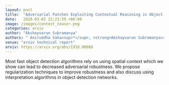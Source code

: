 ```yaml
---
layout: post
title:  "Adversarial Patches Exploiting Contextual Reasoning in Object Detection"
date:   2020-03-02 22:21:59 +00:00
image: /images/context_teaser.png
categories: arxiv
author: "Akshayvarun Subramanya"
authors: " Aniruddha Saha<sup>*</sup>, <strong>Akshayvarun Subramanya<sup>*</sup></strong>, Koninika Patil, Hamed Pirsiavash&nbsp;&nbsp;<small><sup>*</sup>equal contribution</small>"
venue: "arxiv technical report"
arxiv: https://arxiv.org/abs/1910.00068
---
```


Most fast object detection algorithms rely on using spatial context which we show can lead to decreased adversarial robustness. We propose regularization techniques to improve robustness and also discuss using interpretation algorithms in object detection networks.
<!-- code: https://github.com/UMBCvision/fooling_network_interpretation -->

